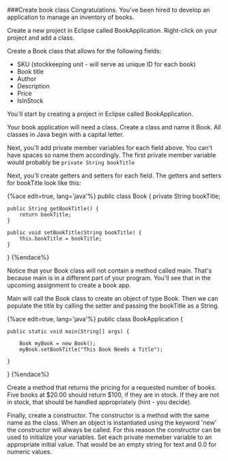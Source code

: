 <!--djw:done-->
###Create book class
Congratulations. You've been hired to develop an application to manage an inventory of books.

Create a new project in Eclipse called BookApplication.
Right-click on your project and add a class.

Create a Book class that allows for the following fields: 
* SKU (stockkeeping unit - will serve as unique ID for each book)
* Book title
* Author
* Description
* Price
* IsInStock

You'll start by creating a project in Eclipse called BookApplication.

Your book application will need a class. Create a class and name it Book. All classes in Java begin with a capital letter.

Next, you'll add private member variables for each field above. You can't have spaces so name them accordingly. The first private member variable would probably be ```private String bookTitle```

Next, you'll create getters and setters for each field. The getters and setters for bookTitle look like this:

{%ace edit=true, lang='java'%}
public class Book {
	private String bookTitle;

	public String getBookTitle() {
		return bookTitle;
	}

	public void setBookTitle(String bookTitle) {
		this.bookTitle = bookTitle;
	}
}
{%endace%}

Notice that your Book class will not contain a method called main. That's because main is in a different part of your program. You'll see that in the upcoming assignment to create a book app. 

Main will call the Book class to create an object of type Book. Then we can populate the title by calling the setter and passing the bookTitle as a String.

{%ace edit=true, lang='java'%}
public class BookApplication {

	public static void main(String[] args) {
	
		Book myBook = new Book();
		myBook.setBookTitle("This Book Needs a Title");

	}
}
{%endace%}

Create a method that returns the pricing for a requested number of books. Five books at $20.00 should return $100, if they are in stock. If they are not in stock, that should be handled appropriately (hint - you decide).

Finally, create a constructor. The constructor is a method with the same name as the class. When an object is instantiated using the keyword 'new' the constructor will always be called. For this reason the constructor can be used to initialize your variables. Set each private memeber variable to an appropriate initial value. That would be an empty string for text and 0.0 for numeric values.





